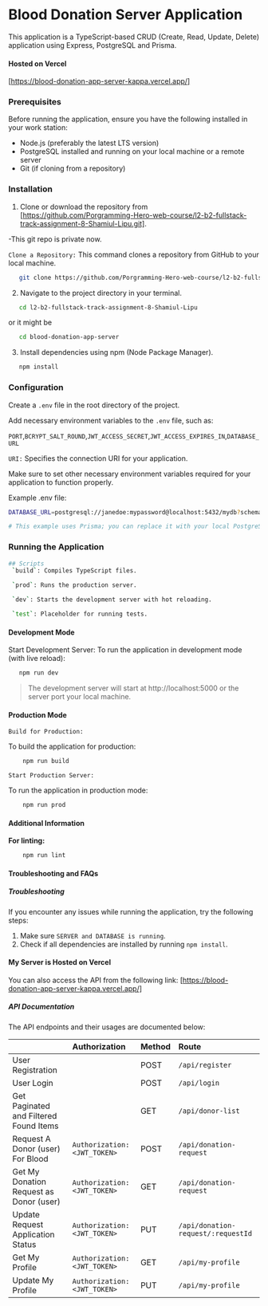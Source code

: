 # Blood Donation Server Application

This application is a TypeScript-based CRUD (Create, Read, Update, Delete) application using Express, PostgreSQL and Prisma.

#### Hosted on Vercel

[https://blood-donation-app-server-kappa.vercel.app/]

### Prerequisites

Before running the application, ensure you have the following installed in your work station:

- Node.js (preferably the latest LTS version)
- PostgreSQL installed and running on your local machine or a remote server
- Git (if cloning from a repository)

### Installation

1. Clone or download the repository from [https://github.com/Porgramming-Hero-web-course/l2-b2-fullstack-track-assignment-8-Shamiul-Lipu.git].

-This git repo is private now.

`Clone a Repository:`
This command clones a repository from GitHub to your local machine.

```bash
   git clone https://github.com/Porgramming-Hero-web-course/l2-b2-fullstack-track-assignment-8-Shamiul-Lipu.git
```

2. Navigate to the project directory in your terminal.

```bash
   cd l2-b2-fullstack-track-assignment-8-Shamiul-Lipu
```

or it might be

```bash
   cd blood-donation-app-server
```

3. Install dependencies using npm (Node Package Manager).

```bash
   npm install
```

### Configuration

Create a `.env` file in the root directory of the project.

Add necessary environment variables to the `.env` file, such as:

`PORT`,`BCRYPT_SALT_ROUND`,`JWT_ACCESS_SECRET`,`JWT_ACCESS_EXPIRES_IN`,`DATABASE_URL`

`URI:` Specifies the connection URI for your application.

Make sure to set other necessary environment variables required for your application to function properly.

Example .env file:

```bash
DATABASE_URL=postgresql://janedoe:mypassword@localhost:5432/mydb?schema=sample

# This example uses Prisma; you can replace it with your local PostgreSQL database or other online databases like Supabase or Railways.
```

### Running the Application

```bash
## Scripts
 `build`: Compiles TypeScript files.

 `prod`: Runs the production server.

 `dev`: Starts the development server with hot reloading.

 `test`: Placeholder for running tests.
```

#### Development Mode

Start Development Server:
To run the application in development mode (with live reload):

```bash
   npm run dev
```

> The development server will start at http://localhost:5000 or the server port your local machine.

#### Production Mode

`Build for Production:`

To build the application for production:

```bash
    npm run build
```

`Start Production Server:`

To run the application in production mode:

```bash
    npm run prod
```

#### Additional Information

**For linting:**

```bash
    npm run lint
```

#### Troubleshooting and FAQs

##### Troubleshooting

If you encounter any issues while running the application, try the following steps:

1. Make sure `SERVER and DATABASE is running`.
2. Check if all dependencies are installed by running `npm install`.

#### My Server is Hosted on Vercel

You can also access the API from the following link:
[https://blood-donation-app-server-kappa.vercel.app/]

##### API Documentation

The API endpoints and their usages are documented below:

|                                         | Authorization                | Method | Route                              |
| :-------------------------------------- | :--------------------------- | :----- | :--------------------------------- |
| User Registration                       |                              | POST   | `/api/register`                    |
| User Login                              |                              | POST   | `/api/login`                       |
| Get Paginated and Filtered Found Items  |                              | GET    | `/api/donor-list`                  |
| Request A Donor (user) For Blood        | `Authorization: <JWT_TOKEN>` | POST   | `/api/donation-request`            |
| Get My Donation Request as Donor (user) | `Authorization: <JWT_TOKEN>` | GET    | `/api/donation-request`            |
| Update Request Application Status       | `Authorization: <JWT_TOKEN>` | PUT    | `/api/donation-request/:requestId` |
| Get My Profile                          | `Authorization: <JWT_TOKEN>` | GET    | `/api/my-profile`                  |
| Update My Profile                       | `Authorization: <JWT_TOKEN>` | PUT    | `/api/my-profile`                  |

